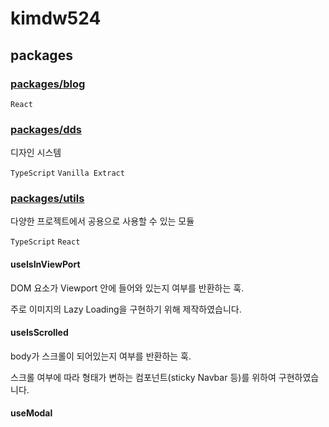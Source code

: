 # kimdw524

## packages

### [packages/blog](/packages/blog)

`React`

### [packages/dds](/packages/dds)

디자인 시스템

`TypeScript` `Vanilla Extract`

### [packages/utils](/packages/utils)

다양한 프로젝트에서 공용으로 사용할 수 있는 모듈

`TypeScript` `React`

#### useIsInViewPort

DOM 요소가 Viewport 안에 들어와 있는지 여부를 반환하는 훅.

주로 이미지의 Lazy Loading을 구현하기 위해 제작하였습니다.

#### useIsScrolled

body가 스크롤이 되어있는지 여부를 반환하는 훅.

스크롤 여부에 따라 형태가 변하는 컴포넌트(sticky Navbar 등)를 위하여 구현하였습니다.

#### useModal

모달을 조금 더 편하게 사용하기 위하여 제작하였습니다.

Context API 활용하여 구현했고 모달이 추가될 때마다 모든 컴포넌트가 리렌더링 되는 성능 문제가 있었으나

useImperativeHandle을 사용하여 개선하였습니다.
